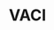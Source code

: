 ---
# This topic lives at
# https://digital.gov/topics/vaci

# Topic Title
title: "VACI"

# description — keep it short and clear
# summary: ""

# Weight
weight: 1

# For more information on managing topics,
# see https://github.com/GSA/digitalgov.gov/wiki/topics
---
